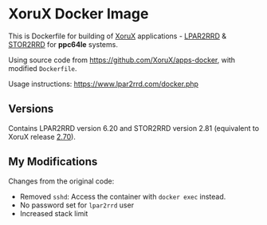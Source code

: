 # XoruX Docker Image

This is Dockerfile for building of [XoruX](https://www.xorux.com) applications - [LPAR2RRD](https://www.lpar2rrd.com) & [STOR2RRD](https://www.stor2rrd.com) for **ppc64le** systems.

Using source code from <https://github.com/XoruX/apps-docker>,
with modified `Dockerfile`.

Usage instructions: <https://www.lpar2rrd.com/docker.php>

## Versions

Contains LPAR2RRD version 6.20 and STOR2RRD version 2.81
(equivalent to XoruX release [2.70](https://github.com/XoruX/apps-docker/releases/tag/2.70)).

## My Modifications

Changes from the original code:

- Removed `sshd`: Access the container with `docker exec` instead.
- No password set for `lpar2rrd` user
- Increased stack limit
